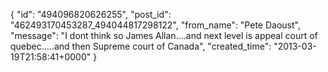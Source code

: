 {
   "id": "494096820626255",
   "post_id": "462493170453287_494044817298122",
   "from_name": "Pete Daoust",
   "message": "I dont think so James Allan....and next level is appeal court of quebec.....and then Supreme court of Canada",
   "created_time": "2013-03-19T21:58:41+0000"
 }
